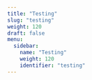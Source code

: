 ```yaml
---
title: "Testing"
slug: "testing"
weight: 120
draft: false
menu:
  sidebar:
    name: "Testing"
    weight: 120
    identifier: "testing"
---
```

